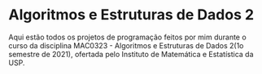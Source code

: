 # Algoritmos e Estruturas de Dados 2
Aqui estão todos os projetos de programação feitos por mim durante o curso da disciplina MAC0323 - Algoritmos e Estruturas de Dados 2(1o semestre de 2021), ofertada pelo Instituto de Matemática e Estatística da USP.
